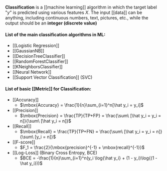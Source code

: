 **Classification** is a [[machine learning]] algorithm in which the target label "$y$" is predicted using various features $X$. The input [[data]] can be anything, including continuous numbers, text, pictures, etc., while the output should be an **integer (discrete value)**

#### List of the main classification algorithms in ML:

* [[Logistic Regression]]
* [[GaussianNB]]
* [[DecisionTreeClassifier]]
* [[RandomForestClassifier]]
* [[KNeighborsClassifier]]
* [[Neural Network]]
* [[Support Vector Classification]] (SVC)

#### List of basic [[Metric]] for Classification:

* [[Accuracy]]
	* $\mbox{Accuracy} = \frac{1}{n}\sum_{i=1}^n[\hat y_i = y_i]$
* [[Precision]]
	* $\mbox{Precision} = \frac{TP}{TP+FP} = \frac{\sum\ [\hat y_i = y_i = n]}{\sum\ [\hat y_i = n]}$
* [[Recall]]
	* $\mbox{Recall} = \frac{TP}{TP+FN} = \frac{\sum\ [\hat y_i = y_i = n]}{\sum\ [y_i = n]}$
* [[F-score]]
	* $F_1 = \frac{2}{\mbox{precision}^{-1} + \mbox{recall}^{-1}}$
* [[Log-Loss]] (Binary Cross Entropy, BCE)
	* $BCE = -\frac{1}{n}\sum_{i=1}^n(y_i \log{\hat y_i} + (1 - y_i)\log{(1 - \hat y_i}))$